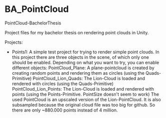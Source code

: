 # BA_PointCloud
PointCloud-BachelorThesis

Project files for my bachelor thesis on rendering point clouds in Unity.

Projects:
* Points1: A simple test project for trying to render simple point clouds.
  In this project there are three objects in the scene, of which only one should be enabled.
  Depending on what you want to try, you can enable different objects:
  PointCloud_Plane: A plane-pointcloud is created by creating random points and rendering them as circles (using the Quads-Primitive)
  PointCloud_Lion_Quads: The Lion-Cloud is loaded and rendered with circles (using the Quads-Primitive)
  PointCloud_Lion_Points: The Lion-Cloud is loaded and rendered with points (using the Points-Primitive. PointSize doesn't seem to work)
  The used PointCloud is an upscaled version of the Lion-PointCloud. It is also subsampled because the original cloud file was too big for github. So there are only ~880.000 points instead of 4 million.
